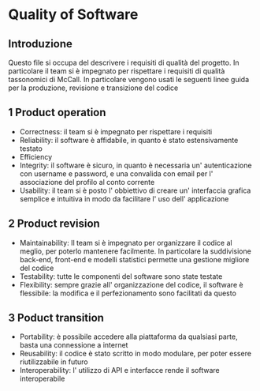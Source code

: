# Quality of Software
## Introduzione
Questo file si occupa del descrivere i requisiti di qualità del progetto. In particolare il team si è impegnato per rispettare i requisiti di qualità tassonomici di McCall. In particolare vengono usati le seguenti linee guida per la produzione, revisione e transizione del codice

## 1 Product operation
- Correctness: il team si è impegnato per rispettare i requisiti 
- Reliability: il software è affidabile, in quanto è stato estensivamente testato 
- Efficiency
- Integrity: il software è sicuro, in quanto è necessaria un' autenticazione con username e password, e una convalida con email per l' associazione del profilo al conto corrente
- Usability: il team si è posto l' obbiettivo di creare un' interfaccia grafica semplice e intuitiva in modo da facilitare l' uso dell' applicazione

## 2 Product revision
- Maintainability: Il team si è impegnato per organizzare il codice al meglio, per poterlo mantenere facilmente. In particolare la suddivisione back-end, front-end e modelli statistici permette una gestione migliore del codice
- Testability: tutte le componenti del software sono state testate
- Flexibility: sempre grazie all' organizzazione del codice, il software è flessibile: la modifica e il perfezionamento sono facilitati da questo

## 3 Poduct transition
- Portability: è possibile accedere alla piattaforma da qualsiasi parte, basta una connessione a internet
- Reusability: il codice è stato scritto in modo modulare,  per poter essere riutilizzabile in futuro
- Interoperability: l' utilizzo di API e interfacce rende il software interoperabile 